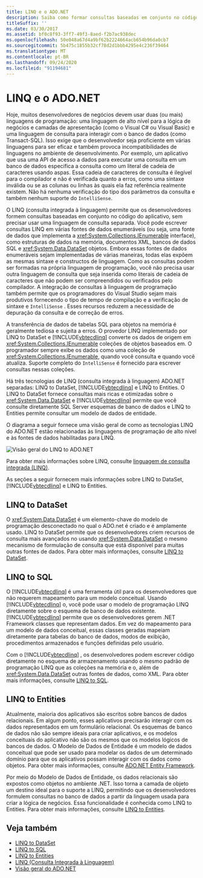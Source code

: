 ```yaml
---
title: LINQ e o ADO.NET
description: Saiba como formar consultas baseadas em conjunto no código do aplicativo usando a LINQ (consulta integrada à linguagem) no ADO.NET, sem precisar usar uma linguagem de consulta separada.
titleSuffix: ''
ms.date: 03/30/2017
ms.assetid: bf0c8f93-3ff7-49f3-8aed-f2b7ac938dec
ms.openlocfilehash: 50e048a67d4a9bf62b2224664acb654b96da0cb7
ms.sourcegitcommit: 5b475c1855b32cf78d2d1bbb4295e4c236f39464
ms.translationtype: MT
ms.contentlocale: pt-BR
ms.lasthandoff: 09/24/2020
ms.locfileid: "91194681"
---
```

# <a name="linq-and-adonet"></a>LINQ e o ADO.NET

Hoje, muitos desenvolvedores de negócios devem usar duas (ou mais) linguagens de programação: uma linguagem de alto nível para a lógica de negócios e camadas de apresentação (como o Visual C# ou Visual Basic) e uma linguagem de consulta para interagir com o banco de dados (como Transact-SQL). Isso exige que o desenvolvedor seja proficiente em várias linguagens para ser eficaz e também provoca incompatibilidades de linguagens no ambiente de desenvolvimento. Por exemplo, um aplicativo que usa uma API de acesso a dados para executar uma consulta em um banco de dados especifica a consulta como um literal de cadeia de caracteres usando aspas. Essa cadeia de caracteres de consulta é ilegível para o compilador e não é verificada quanto a erros, como uma sintaxe inválida ou se as colunas ou linhas às quais ela faz referência realmente existem. Não há nenhuma verificação do tipo dos parâmetros da consulta e também nenhum suporte do `IntelliSense`.  
  
 O LINQ (consulta integrada à linguagem) permite que os desenvolvedores formem consultas baseadas em conjunto no código do aplicativo, sem precisar usar uma linguagem de consulta separada. Você pode escrever consultas LINQ em várias fontes de dados enumeráveis (ou seja, uma fonte de dados que implementa a <xref:System.Collections.IEnumerable> interface), como estruturas de dados na memória, documentos XML, bancos de dados SQL e <xref:System.Data.DataSet> objetos. Embora essas fontes de dados enumeráveis sejam implementadas de várias maneiras, todas elas expõem as mesmas sintaxe e constructos de linguagem. Como as consultas podem ser formadas na própria linguagem de programação, você não precisa usar outra linguagem de consulta que seja inserida como literais de cadeia de caracteres que não podem ser compreendidos ou verificados pelo compilador. A integração de consultas à linguagem de programação também permite que os programadores do Visual Studio sejam mais produtivos fornecendo o tipo de tempo de compilação e a verificação de sintaxe e `IntelliSense` . Esses recursos reduzem a necessidade de depuração da consulta e de correção de erros.  
  
 A transferência de dados de tabelas SQL para objetos na memória é geralmente tediosa e sujeita a erros. O provedor LINQ implementado por LINQ to DataSet e [!INCLUDE[vbtecdlinq](../../../../includes/vbtecdlinq-md.md)] converte os dados de origem em <xref:System.Collections.IEnumerable> coleções de objetos baseados em. O programador sempre exibe os dados como uma coleção de <xref:System.Collections.IEnumerable>, quando você consulta e quando você atualiza. Suporte completo do `IntelliSense` é fornecido para escrever consultas nessas coleções.  
  
 Há três tecnologias de LINQ (consulta integrada à linguagem) ADO.NET separadas: LINQ to DataSet, [!INCLUDE[vbtecdlinq](../../../../includes/vbtecdlinq-md.md)] e LINQ to Entities. O LINQ to DataSet fornece consultas mais ricas e otimizadas sobre o <xref:System.Data.DataSet> e [!INCLUDE[vbtecdlinq](../../../../includes/vbtecdlinq-md.md)] permite que você consulte diretamente SQL Server esquemas de banco de dados e LINQ to Entities permite consultar um modelo de dados de entidade.  
  
 O diagrama a seguir fornece uma visão geral de como as tecnologias LINQ do ADO.NET estão relacionadas às linguagens de programação de alto nível e às fontes de dados habilitadas para LINQ.  
  
 ![Visão geral do LINQ to ADO.NET](./media/dpue-linqtoadonetoverview-bpuedev11.gif "DPUE_LinqToAdoNetOverview_bpuedev11")  
  
 Para obter mais informações sobre LINQ, consulte [linguagem de consulta integrada (LINQ)](../../../csharp/programming-guide/concepts/linq/index.md).
  
 As seções a seguir fornecem mais informações sobre LINQ to DataSet, [!INCLUDE[vbtecdlinq](../../../../includes/vbtecdlinq-md.md)] e LINQ to Entities.  
  
## <a name="linq-to-dataset"></a>LINQ to DataSet  

 O <xref:System.Data.DataSet> é um elemento-chave do modelo de programação desconectado no qual o ADO.net é criado e é amplamente usado. LINQ to DataSet permite que os desenvolvedores criem recursos de consulta mais avançados no usando <xref:System.Data.DataSet> o mesmo mecanismo de formulação de consulta que está disponível para muitas outras fontes de dados. Para obter mais informações, consulte [LINQ to DataSet](linq-to-dataset.md).  
  
## <a name="linq-to-sql"></a>LINQ to SQL  

 O [!INCLUDE[vbtecdlinq](../../../../includes/vbtecdlinq-md.md)] é uma ferramenta útil para os desenvolvedores que não requerem mapeamento para um modelo conceitual. Usando [!INCLUDE[vbtecdlinq](../../../../includes/vbtecdlinq-md.md)] o, você pode usar o modelo de programação LINQ diretamente sobre o esquema de banco de dados existente. [!INCLUDE[vbtecdlinq](../../../../includes/vbtecdlinq-md.md)] permite que os desenvolvedores gerem .NET Framework classes que representam dados. Em vez do mapeamento para um modelo de dados conceitual, essas classes geradas mapeiam diretamente para tabelas do banco de dados, modos de exibição, procedimentos armazenados e funções definidas pelo usuário.  
  
 Com o [!INCLUDE[vbtecdlinq](../../../../includes/vbtecdlinq-md.md)] , os desenvolvedores podem escrever código diretamente no esquema de armazenamento usando o mesmo padrão de programação LINQ que as coleções na memória e o, além de <xref:System.Data.DataSet> outras fontes de dados, como XML. Para obter mais informações, consulte [LINQ to SQL](./sql/linq/index.md).  
  
## <a name="linq-to-entities"></a>LINQ to Entities  

 Atualmente, maioria dos aplicativos são escritos sobre bancos de dados relacionais. Em algum ponto, esses aplicativos precisarão interagir com os dados representados em um formulário relacional. Os esquemas de banco de dados não são sempre ideais para criar aplicativos, e os modelos conceituais do aplicativo não são os mesmos que os modelos lógicos de bancos de dados. O Modelo de Dados de Entidade é um modelo de dados conceitual que pode ser usado para modelar os dados de um determinado domínio para que os aplicativos possam interagir com os dados como objetos. Para obter mais informações, consulte [ADO.NET Entity Framework](./ef/index.md).  
  
 Por meio do Modelo de Dados de Entidade, os dados relacionais são expostos como objetos no ambiente .NET. Isso torna a camada de objeto um destino ideal para o suporte a LINQ, permitindo que os desenvolvedores formulem consultas no banco de dados a partir da linguagem usada para criar a lógica de negócios. Essa funcionalidade é conhecida como LINQ to Entities. Para obter mais informações, consulte [LINQ to Entities](./ef/language-reference/linq-to-entities.md).  
  
## <a name="see-also"></a>Veja também

- [LINQ to DataSet](linq-to-dataset.md)
- [LINQ to SQL](./sql/linq/index.md)
- [LINQ to Entities](./ef/language-reference/linq-to-entities.md)
- [LINQ (Consulta Integrada à Linguagem)](../../../csharp/programming-guide/concepts/linq/index.md)
- [Visão geral do ADO.NET](ado-net-overview.md)
